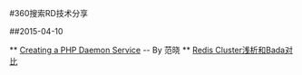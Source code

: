 #360搜索RD技术分享

##2015-04-10

** [Creating a PHP Daemon Service](http://www.phpclasses.org/blog/post/270-Creating-a-PHP-Daemon-Service.html) -- By 范晓
** [Redis Cluster浅析和Bada对比](http://chuansong.me/n/1271889)
